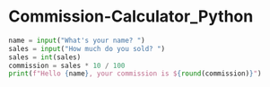 # Commission-Calculator_Python

```python
name = input("What's your name? ")
sales = input("How much do you sold? ")
sales = int(sales)
commission = sales * 10 / 100
print(f"Hello {name}, your commission is ${round(commission)}")
```
